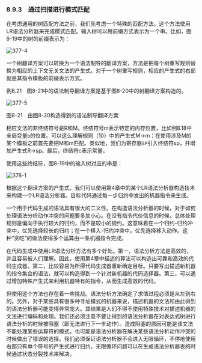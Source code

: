 ### 8.9.3　通过扫描进行模式匹配

在考虑通用的树匹配方法之前，我们先考虑一个特殊的匹配方法。这个方法使用LR语法分析器来完成模式匹配。输入树可以用前缀方式表示为一个串。比如，图8-19中的树的前缀表示为：

![377-4](../Images/image04607.jpeg)

一个树翻译方案可以转换为一个语法制导的翻译方案，方法是把每个树重写规则替换为相应的上下文无关文法的产生式。对于一个树重写规则，相应的产生式的右部就是其指令模板的前缀表示方式。

例8.21　图8-21中的语法制导翻译方案是基于图8-20中的树翻译方案构造的。

![377-5](../Images/image04608.jpeg)

图8-21　由图8-20构造得到的语法制导翻译方案

相应文法的非终结符号是R和M。终结符号m表示特定的内存位置，比如例8.18中全局变量`b`的位置。可以这么理解规则（10）中的产生式M→m：在使用涉及M的某个模板之前首先要把M和m匹配。类似地，我们为寄存器`SP`引入终结符sp，并增加产生式R→sp。最后，终结符c表示常量。

使用这些终结符，图8-19中的输入树对应的串是：

![378-1](../Images/image04609.jpeg)

根据这个翻译方案的产生式，我们可以使用第4章中的某个LR语法分析器构造技术来构建一个LR语法分析器。目标代码通过每一步归约中发出的机器指令来生成。

一个用于代码生成的语法具有很大的二义性。在构造语法分析器的时候，对于如何处理语法分析动作冲突的问题要多加小心。在没有指令代价信息的时候，总体处理规则是偏向于执行较大的归约，而不是较小的规约。这意味着在一个归约-归约冲突中，优先选择较长的归约；在一个移入-归约冲突中，优先选择移入动作。这种“贪吃”的做法使得多个运算由一条机器指令完成。

在代码生成中使用LR语法分析方法有多个好处。第一，语法分析方法是高效的，并且容易被人们理解。因此，使用第4章中描述的算法可以构造出可靠和高效的代码生成器。第二，比较容易为所得代码生成器重新确定目标。只要写出描述新机器的指令集合的语法，就可以构造得到一个针对新机器的代码选择器。第三，可以通过增加特殊产生式来利用机器特有的指令，从而生成高效的代码。

但使用这个方法也存在着一些挑战。语法分析方法确定了求值过程必须是从左到右的。另外，对于某些具有很多种寻址模式的机器来说，描述机器的文法和由此得到的语法分析器可能变得异常庞大。其结果是人们不得不使用特殊技术对描述机器的文法进行编码和处理。我们还必须注意不要让得到的语法分析器在对表达式树进行语法分析的时候被阻塞（即无法进行下一步动作）。造成阻塞的原因可能是该文法不能处理某些运算符的模式，也可能是语法分析器在解决某些语法分析动作冲突的时候做出了错误的选择。我们必须保证语法分析器不会进入无限循环，不停地使用右部只有单个符号的产生式进行归约。无限循环问题可以在生成语法分析器表的时候通过状态分裂技术来解决。